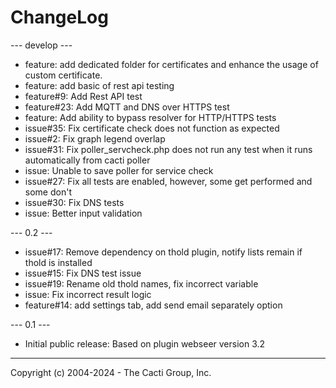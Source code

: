# ChangeLog

--- develop ---

* feature: add dedicated folder for certificates and enhance the usage of custom certificate.
* feature: add basic of rest api testing
* feature#9: Add Rest API test
* feature#23: Add MQTT and DNS over HTTPS test
* feature: Add ability to bypass resolver for HTTP/HTTPS tests
* issue#35: Fix certificate check does not function as expected
* issue#2: Fix graph legend overlap
* issue#31: Fix poller_servcheck.php does not run any test when it runs automatically from cacti poller
* issue: Unable to save poller for service check
* issue#27: Fix all tests are enabled, however, some get performed and some don't
* issue#30: Fix DNS tests
* issue: Better input validation

--- 0.2 ---

* issue#17: Remove dependency on thold plugin, notify lists remain if thold is installed 
* issue#15: Fix DNS test issue
* issue#19: Rename old thold names, fix incorrect variable
* issue: Fix incorrect result logic
* feature#14: add settings tab, add send email separately option

--- 0.1 ---

* Initial public release: Based on plugin webseer version 3.2

-----------------------------------------------
Copyright (c) 2004-2024 - The Cacti Group, Inc.

